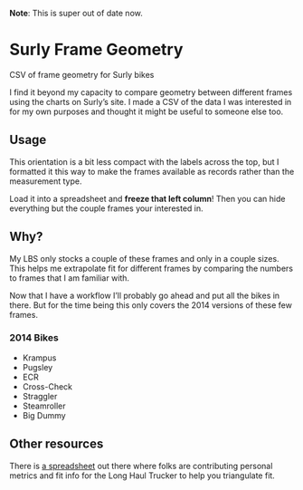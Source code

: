 **Note**: This is super out of date now.

Surly Frame Geometry
============
CSV of frame geometry for Surly bikes

I find it beyond my capacity to compare geometry between different frames using the charts on Surly’s site. I made a CSV of the data I was interested in for my own purposes and thought it might be useful to someone else too.

## Usage
This orientation is a bit less compact with the labels across the top, but I formatted it this way to make the frames available as records rather than the measurement type.

Load it into a spreadsheet and **freeze that left column**! Then you can hide everything but the couple frames your interested in.

## Why?
My LBS only stocks a couple of these frames and only in a couple sizes. This helps me extrapolate fit for different frames by comparing the numbers to frames that I am familiar with.

Now that I have a workflow I’ll probably go ahead and put all the bikes in there. But for the time being this only covers the 2014 versions of these few frames.

### 2014 Bikes
- Krampus
- Pugsley
- ECR
- Cross-Check
- Straggler
- Steamroller
- Big Dummy

## Other resources
There is [a spreadsheet](https://docs.google.com/a/buildium.com/spreadsheet/ccc?key=0AjcKyUe3m-FlcGRiNXJsTDFuczBYTHhNMzFXcHZrQ3c#gid=0) out there where folks are contributing personal metrics and fit info for the Long Haul Trucker to help you triangulate fit.
